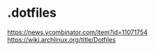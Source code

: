 # .dotfiles

https://news.ycombinator.com/item?id=11071754  
https://wiki.archlinux.org/title/Dotfiles
